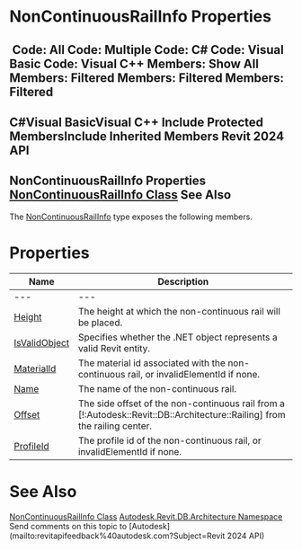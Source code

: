 # NonContinuousRailInfo Properties

﻿
 Code: All Code: Multiple Code: C# Code: Visual Basic Code: Visual C++  Members: Show All Members: Filtered Members: Filtered Members: Filtered   
---  
C#Visual BasicVisual C++
Include Protected MembersInclude Inherited Members
Revit 2024 API  
---  
NonContinuousRailInfo Properties  
[NonContinuousRailInfo Class](1ba1192c-2cfc-7996-e087-6b515ea4fb15.md "NonContinuousRailInfo Class") See Also  
---  
The [NonContinuousRailInfo](1ba1192c-2cfc-7996-e087-6b515ea4fb15.md "NonContinuousRailInfo Class") type exposes the following members.
# Properties
| Name | Description |
| --- | --- |
| --- | --- | --- |
| [Height](988b3b7b-799d-0a92-cd42-e1a52a64e6a6.md "Height Property") | The height at which the non-continuous rail will be placed. |
| [IsValidObject](8d20fe9a-18e2-15d6-57be-a969d8b011f5.md "IsValidObject Property") | Specifies whether the .NET object represents a valid Revit entity. |
| [MaterialId](19ca7c1d-bcb8-dc0c-908a-da31bf61682c.md "MaterialId Property") | The material id associated with the non-continuous rail, or invalidElementId if none. |
| [Name](22b1f1ae-5d2f-3644-0c88-0f97503ed6dd.md "Name Property") | The name of the non-continuous rail. |
| [Offset](012bb44c-e534-50db-e21f-912b34baeedb.md "Offset Property") | The side offset of the non-continuous rail from a [!:Autodesk::Revit::DB::Architecture::Railing] from the railing center. |
| [ProfileId](d7125deb-176d-1ff7-5b36-ace635da5703.md "ProfileId Property") | The profile id of the non-continuous rail, or invalidElementId if none. |

# See Also
[NonContinuousRailInfo Class](1ba1192c-2cfc-7996-e087-6b515ea4fb15.md "NonContinuousRailInfo Class")
[Autodesk.Revit.DB.Architecture Namespace](720f0c58-cb2b-4f13-374a-7348ed0a1cd3.md "Autodesk.Revit.DB.Architecture Namespace")
Send comments on this topic to [Autodesk](mailto:revitapifeedback%40autodesk.com?Subject=Revit 2024 API)